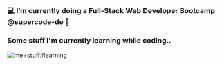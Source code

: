 
### 💻 I’m currently doing a Full-Stack Web Developer Bootcamp @supercode-de 🚀
### Some stuff I'm currently learning while coding..

![me+stuff#learning ](https://user-images.githubusercontent.com/81742640/116287042-374f3880-a790-11eb-9b30-e6714bda6e3a.png)



<!--
**wlsp/wlsp** is a ✨ _special_ ✨ repository because its `README.md` (this file) appears on your GitHub profile.

Here are some ideas to get you started:


-->

